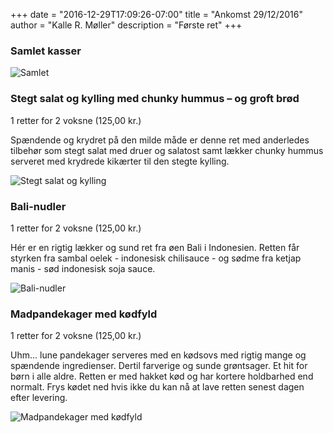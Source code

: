 +++
date = "2016-12-29T17:09:26-07:00"
title = "Ankomst 29/12/2016"
author = "Kalle R. Møller"
description = "Første ret"
+++



### Samlet kasser

![Samlet](/img/Ankomst_2016-12-29_indpakket.jpg)

### Stegt salat og kylling med chunky hummus – og groft brød

1 retter for 2 voksne (125,00 kr.)

Spændende og krydret på den milde måde er denne ret med anderledes tilbehør som stegt salat med druer og salatost samt lækker chunky hummus serveret med krydrede kikærter til den stegte kylling.

![Stegt salat og kylling](/img/Ankomst_2016-12-29_kylling.jpg)

### Bali-nudler

1 retter for 2 voksne (125,00 kr.)

Hér er en rigtig lækker og sund ret fra øen Bali i Indonesien. Retten får styrken fra sambal oelek - indonesisk chilisauce - og sødme fra ketjap manis - sød indonesisk soja sauce.

![Bali-nudler](/img/Ankomst_2016-12-29_bali.jpg)

### Madpandekager med kødfyld

1 retter for 2 voksne (125,00 kr.)

Uhm... lune pandekager serveres med en kødsovs med rigtig mange og spændende ingredienser. Dertil farverige og sunde grøntsager. Et hit for børn i alle aldre. Retten er med hakket kød og har kortere holdbarhed end normalt. Frys kødet ned hvis ikke du kan nå at lave retten senest dagen efter levering.

![ Madpandekager med kødfyld](/img/Ankomst_2016-12-29_madpandekager.jpg)
